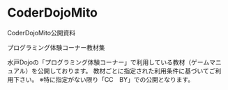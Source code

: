 # CoderDojoMito
CoderDojoMito公開資料

プログラミング体験コーナー教材集

水戸Dojoの「プログラミング体験コーナー」で利用している教材（ゲームマニュアル）を公開しております。
教材ごとに指定された利用条件に基づいてご利用下さい。
※特に指定がない限り「CC　BY」での公開となります。
